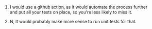 1. I would use a github action, as it would automate the process further and put all your tests on place, so you're less likely to miss it.

2. N, It would probably make more sense to run unit tests for that.






